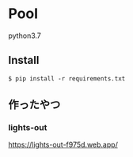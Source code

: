 # Pool
python3.7

## Install
```
$ pip install -r requirements.txt
```

## 作ったやつ
### lights-out
https://lights-out-f975d.web.app/
